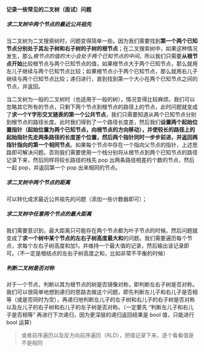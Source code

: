 #### 记录一些常见的二叉树（面试）问题 ####



##### 求二叉树中两个节点的最近公共祖先 #####

当二叉树为二叉搜索树时，问题变得简单一些。因为我们需要找到**第一个两个已知节点分别处于其左子树和右子树的子树的根节点**；在二叉搜索树中，如果这种情况发生，那么*根节点的值的大小会处于两个已知节点的中间*。所以我们只需要**从根节点开始**比较根节点与两个已知节点的值，如果根节点大于两个已知节点，那么就用左儿子继续与两个已知节点比较；如果根节点小于两个已知节点，那么就用右儿子继续与两个已知节点比较；递归进行，直到找到第一个大小在两个已知节点之间的节点，并返回。

当二叉树为一般的二叉树时（也适用于一般的树），情况变得比较麻烦。我们可以忽略其它所有的节点，只剩下两个节点到根节点的路径上的节点，此时问题就变成了**求一个Y字形交叉链表的第一个公共节点**，我们只需要知道从两个已知节点分别到根节点的路径长度。此时我们得到了一个路径长度差，然后我们**设置两个起始位置指针（起始位置为两个已知节点，向根节点的方向移动），并使较长的路径上的起始指针先走两条路径的长度差个位置，然后两个指针同时一步步前进，并返回两指针指向的第一个相同节点**。如果每个节点中存在一个指向父节点的指针，上述思路即可解决问题。否则我们需要使用一个栈分别将从根节点到两个已知节点的路径记录下来，然后同样将较长路径的栈先 pop 出两条路径相差的个数的节点，然后一起 pop，并返回第一个 pop 出来相同的节点。

##### 求二叉树中两个节点的距离 #####

可以转化成求最近公共祖先的问题（添加一些计数器即可）；

##### 求二叉树中任意两个节点的最大距离 #####

我们需要意识到，最大距离只可能存在两个节点都为叶子节点的时候。然后问题就变成了**求一个树中某个节点的左右子树高度最大和**的问题。我们需要遍历每个节点，求每个左右子树高度和加1，并维持一个最大值的记录，然后输出该记录即可。（不一定是根结点的左右子树高度之和，比如非常不平衡的时候）

##### 判断二叉树是否对称 #####

对于一个节点，判断以其为根节点的树是否镜像对称，即判断左右子树是否对称。我们可以很简单地想到递归的思路去做这个问题，即先判断左儿子和右儿子是否相等（或是否同时为空），再递归地判断左儿子的左子树和右儿子的右子树是否对称以及左儿子的右子树和右儿子的左子树是否对称。（一定要先 “判断左儿子和右儿子是否相等” 再进行下次递归，因为更深层的递归返回结果是 bool 值，只能进行 bool 运算）

> 或者前序遍历以及反方向前序遍历（RLD），把值记录下来，逐个看看值是不是相同